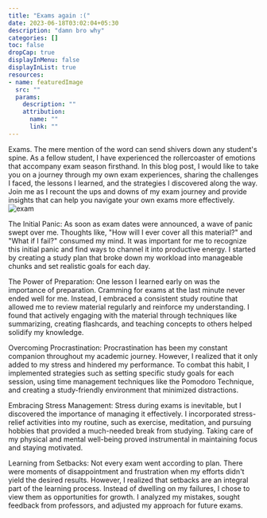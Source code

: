 ```yaml
---
title: "Exams again :("
date: 2023-06-18T03:02:04+05:30
description: "damn bro why"
categories: []
toc: false
dropCap: true
displayInMenu: false
displayInList: true
resources:
- name: featuredImage
  src: ""
  params:
    description: ""
    attribution:
      name: ""
      link: ""
---
```

Exams. The mere mention of the word can send shivers down any student's spine. As a fellow student, I have experienced the rollercoaster of emotions that accompany exam season firsthand. In this blog post, I would like to take you on a journey through my own exam experiences, sharing the challenges I faced, the lessons I learned, and the strategies I discovered along the way. Join me as I recount the ups and downs of my exam journey and provide insights that can help you navigate your own exams more effectively.
![exam](/exam.gif)

The Initial Panic:
As soon as exam dates were announced, a wave of panic swept over me. Thoughts like, "How will I ever cover all this material?" and "What if I fail?" consumed my mind. It was important for me to recognize this initial panic and find ways to channel it into productive energy. I started by creating a study plan that broke down my workload into manageable chunks and set realistic goals for each day.

The Power of Preparation:
One lesson I learned early on was the importance of preparation. Cramming for exams at the last minute never ended well for me. Instead, I embraced a consistent study routine that allowed me to review material regularly and reinforce my understanding. I found that actively engaging with the material through techniques like summarizing, creating flashcards, and teaching concepts to others helped solidify my knowledge.

Overcoming Procrastination:
Procrastination has been my constant companion throughout my academic journey. However, I realized that it only added to my stress and hindered my performance. To combat this habit, I implemented strategies such as setting specific study goals for each session, using time management techniques like the Pomodoro Technique, and creating a study-friendly environment that minimized distractions.

Embracing Stress Management:
Stress during exams is inevitable, but I discovered the importance of managing it effectively. I incorporated stress-relief activities into my routine, such as exercise, meditation, and pursuing hobbies that provided a much-needed break from studying. Taking care of my physical and mental well-being proved instrumental in maintaining focus and staying motivated.

Learning from Setbacks:
Not every exam went according to plan. There were moments of disappointment and frustration when my efforts didn't yield the desired results. However, I realized that setbacks are an integral part of the learning process. Instead of dwelling on my failures, I chose to view them as opportunities for growth. I analyzed my mistakes, sought feedback from professors, and adjusted my approach for future exams.
